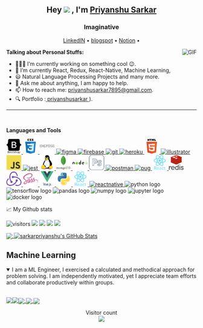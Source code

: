 <h2 align="center">Hey <img src="https://media.giphy.com/media/hvRJCLFzcasrR4ia7z/giphy.gif" width="25px"> , I'm <a href="https://github.com/SarkarPriyanshu">Priyanshu Sarkar</a></h2>
<h3 align="center">Imaginative</h3>
<p align="center">
  <a href="https://www.linkedin.com/in/priyanshu-sarkar-97629a263/">LinkedIN</a> •
  <a href="https://datasciencefor5yearolds.blogspot.com/">blogspot</a> •
  <a href="https://puddle-seer-fcd.notion.site/MySQL-ac550b91409944729a43faa7bfbd5a00?pvs=4">Notion</a> •
</p>

<img align="right" height="150rem" alt="GIF" src="https://media4.giphy.com/media/RbDKaczqWovIugyJmW/200w.webp?cid=ecf05e47yrznhyd4w1cnwbe3hlilpmls3c0mrsymhdzmzp5z&rid=200w.webp" />

**Talking about Personal Stuffs:**

- 👨🏽‍💻  I’m currently working on something cool :wink:.
- 🌱  I’m currently React, Redux, React-Native, Machine Learning, 
- 😃 Natural Language Processing Projects and many more. 
- 💬  Ask me about anything, I am happy to help.
- 📫  How to reach me: priyanshusarkar7895@gmail.com.
- 🔍  Portfolio :[ priyanshusarkar ](https://priyanshusarkar.my.canva.site/let-s-bring-your-vision-to-life)).

***

<br>

**Languages and Tools**

<p align="left"> <a href="https://getbootstrap.com" target="_blank"> <img src="https://raw.githubusercontent.com/devicons/devicon/master/icons/bootstrap/bootstrap-plain-wordmark.svg" alt="bootstrap" width="40" height="40"/> </a> <a href="https://www.w3schools.com/css/" target="_blank"> <img src="https://raw.githubusercontent.com/devicons/devicon/master/icons/css3/css3-original-wordmark.svg" alt="css3" width="40" height="40"/> </a> <a href="https://expressjs.com" target="_blank"> <img src="https://raw.githubusercontent.com/devicons/devicon/master/icons/express/express-original-wordmark.svg" alt="express" width="40" height="40"/> </a> <a href="https://www.figma.com/" target="_blank"> <img src="https://www.vectorlogo.zone/logos/figma/figma-icon.svg" alt="figma" width="40" height="40"/> </a> <a href="https://firebase.google.com/" target="_blank"> <img src="https://www.vectorlogo.zone/logos/firebase/firebase-icon.svg" alt="firebase" width="40" height="40"/> </a> <a href="https://git-scm.com/" target="_blank"> <img src="https://www.vectorlogo.zone/logos/git-scm/git-scm-icon.svg" alt="git" width="40" height="40"/> </a> <a href="https://heroku.com" target="_blank"> <img src="https://www.vectorlogo.zone/logos/heroku/heroku-icon.svg" alt="heroku" width="40" height="40"/> </a> <a href="https://www.w3.org/html/" target="_blank"> <img src="https://raw.githubusercontent.com/devicons/devicon/master/icons/html5/html5-original-wordmark.svg" alt="html5" width="40" height="40"/> </a> <a href="https://www.adobe.com/in/products/illustrator.html" target="_blank"> <img src="https://www.vectorlogo.zone/logos/adobe_illustrator/adobe_illustrator-icon.svg" alt="illustrator" width="40" height="40"/> </a> <a href="https://developer.mozilla.org/en-US/docs/Web/JavaScript" target="_blank"> <img src="https://raw.githubusercontent.com/devicons/devicon/master/icons/javascript/javascript-original.svg" alt="javascript" width="40" height="40"/> </a> <a href="https://jestjs.io" target="_blank"> <img src="https://www.vectorlogo.zone/logos/jestjsio/jestjsio-icon.svg" alt="jest" width="40" height="40"/> </a> <a href="https://www.linux.org/" target="_blank"> <img src="https://raw.githubusercontent.com/devicons/devicon/master/icons/linux/linux-original.svg" alt="linux" width="40" height="40"/> </a> <a href="https://www.mongodb.com/" target="_blank"> <img src="https://raw.githubusercontent.com/devicons/devicon/master/icons/mongodb/mongodb-original-wordmark.svg" alt="mongodb" width="40" height="40"/> </a> <a href="https://nodejs.org" target="_blank"> <img src="https://raw.githubusercontent.com/devicons/devicon/master/icons/nodejs/nodejs-original-wordmark.svg" alt="nodejs" width="40" height="40"/> </a> <a href="https://www.photoshop.com/en" target="_blank"> <img src="https://raw.githubusercontent.com/devicons/devicon/master/icons/photoshop/photoshop-line.svg" alt="photoshop" width="40" height="40"/> </a> <a href="https://postman.com" target="_blank"> <img src="https://www.vectorlogo.zone/logos/getpostman/getpostman-icon.svg" alt="postman" width="40" height="40"/> </a> <a href="https://pugjs.org" target="_blank"> <img src="https://cdn.worldvectorlogo.com/logos/pug.svg" alt="pug" width="40" height="40"/> </a> <a href="https://reactjs.org/" target="_blank"> <img src="https://raw.githubusercontent.com/devicons/devicon/master/icons/react/react-original-wordmark.svg" alt="react" width="40" height="40"/> </a> <a href="https://redis.io" target="_blank"> <img src="https://raw.githubusercontent.com/devicons/devicon/master/icons/redis/redis-original-wordmark.svg" alt="redis" width="40" height="40"/> </a> <a href="https://redux.js.org" target="_blank"> <img src="https://raw.githubusercontent.com/devicons/devicon/master/icons/redux/redux-original.svg" alt="redux" width="40" height="40"/> </a> <a href="https://sass-lang.com" target="_blank"> <img src="https://raw.githubusercontent.com/devicons/devicon/master/icons/sass/sass-original.svg" alt="sass" width="40" height="40"/> </a> <a href="https://vuejs.org/" target="_blank"> <img src="https://raw.githubusercontent.com/devicons/devicon/master/icons/vuejs/vuejs-original-wordmark.svg" alt="vuejs" width="40" height="40"/> <img src="https://raw.githubusercontent.com/devicons/devicon/master/icons/python/python-original.svg" alt="python" width="40" height="40"/>
<img src="https://raw.githubusercontent.com/devicons/devicon/master/icons/react/react-original-wordmark.svg" alt="react" width="40" height="40"/> </a> <a href="https://reactnative.dev/" target="_blank"> <img src="https://reactnative.dev/img/header_logo.svg" alt="reactnative" width="40" height="40"/> </a> <a href="https://spring.io/" target="_blank">  </a><img src="https://cdn.jsdelivr.net/gh/devicons/devicon/icons/python/python-original.svg" height="40" width="52" alt="python logo"  /> <img src="https://cdn.jsdelivr.net/gh/devicons/devicon/icons/tensorflow/tensorflow-original.svg" height="40" width="52" alt="tensorflow logo"  />
<img src="https://cdn.jsdelivr.net/gh/devicons/devicon/icons/pandas/pandas-original.svg" height="40" width="52" alt="pandas logo"  />
  <img src="https://cdn.jsdelivr.net/gh/devicons/devicon/icons/numpy/numpy-original.svg" height="40" width="52" alt="numpy logo"  />
  <img src="https://cdn.jsdelivr.net/gh/devicons/devicon/icons/jupyter/jupyter-original-wordmark.svg" height="40" width="52" alt="jupyter logo"  />
  <img src="https://cdn.jsdelivr.net/gh/devicons/devicon/icons/docker/docker-plain-wordmark.svg" height="40" width="52" alt="docker logo"  />

<br />
  
📈 My Github stats <br />

![visitors](https://visitor-badge.glitch.me/badge?page_id=sarkarpriyanshu.sarkarpriyanshu)
![](https://img.shields.io/github/followers/sarkarpriyanshu?style=social)
![](https://img.shields.io/github/forks/sarkarpriyanshu/sarkarpriyanshu.github.io?style=social)
![](https://img.shields.io/github/stars/sarkarpriyanshu?style=social)
![](https://img.shields.io/github/watchers/sarkarpriyanshu/sarkarpriyanshu.github.io?style=social)

<a href="https://github.com/sarkarpriyanshu/README.md">
  <img align="center" src="https://github-readme-stats.vercel.app/api/top-langs/?username=sarkarpriyanshu&langs_count=8&tex&title_color=ffffff&text_color=c9cacc&icon_color=2bbc8a&bg_color=1d1f21&layout=compact" />
</a>
<a href="https://github.com/sarkarpriyanshu/README.md">
  <img align="center" src="https://github-readme-stats.vercel.app/api?username=sarkarpriyanshu&theme=gotham&show_icons=true)" alt="sarkarpriyanshu's GitHub Stats" />
</a>
  
<br>
  
## Machine Learning

<details open>
  <summary> I am a ML Engineer, I exercised a calculated and methodical approach for problem solving. I am independently motivated, yet I appreciate team efforts and collaborate productively within groups. </summary>
  
  <br />
  <p>
    <a href="https://github.com/SarkarPriyanshu/CreditScore">
      <img align="left" src="https://github-readme-stats.vercel.app/api/pin/?username=SarkarPriyanshu&repo=CreditScore&theme=gotham&show_owner=true"/>
    </a>
    <a href="https://github.com/SarkarPriyanshu/WebScrapingDataStorageApplication">
      <img align="left" src="https://github-readme-stats.vercel.app/api/pin/?username=SarkarPriyanshu&repo=WebScrapingDataStorageApplication&theme=gotham"/>
    </a>
    <a href="https://github.com/SarkarPriyanshu/LibraryManagementSystem">
      <img align="center" src="https://github-readme-stats.vercel.app/api/pin/?username=SarkarPriyanshu&repo=LibraryManagementSystem&theme=gotham"/>
    </a>
    <a href="https://github.com/SarkarPriyanshu/Bank_Marketing">
      <img align="center" src="https://github-readme-stats.vercel.app/api/pin/?username=SarkarPriyanshu&repo=Bank_Marketing&theme=gotham"/>
    </a>
    <a href="https://github.com/SarkarPriyanshu/RestuarantDataAnalysis">
      <img align="center" src="https://github-readme-stats.vercel.app/api/pin/?username=SarkarPriyanshu&repo=RestuarantDataAnalysis&theme=gotham"/>
    </a>
  </p>
</details>
  

<p align="center"> 
  Visitor count<br>
  <img src="https://profile-counter.glitch.me/sarkarpriyanshu/count.svg" />
</p>
